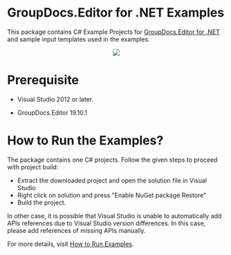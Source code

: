 # GroupDocs.Editor for .NET Examples

This package contains C# Example Projects for [GroupDocs.Editor for .NET](https://products.groupdocs.com/editor/net) and sample input templates used in the examples.

<p align="center">
  <a title="Download complete GroupDocs.Editor for .NET Example source code" href="https://github.com/groupdocs-editor/GroupDocs.Editor-for-.NET/archive/master.zip">
	<img src="https://raw.github.com/AsposeExamples/java-examples-dashboard/master/images/downloadZip-Button-Large.png" />
  </a>
</p>

# Prerequisite

+ Visual Studio 2012 or later.

+ GroupDocs.Editor 19.10.1


# How to Run the Examples?

The package contains one C# projects. Follow the given steps to proceed with project build:

* Extract the downloaded project and open the solution file in Visual Studio
* Right click on solution and press "Enable NuGet package Restore"
* Build the project.

In other case, it is possible that Visual Studio is unable to automatically add APIs references due to Visual Studio version differences. In this case, please add references of missing APIs manually.

For more details, visit  [How to Run Examples](https://docs.groupdocs.com/display/editornet/How+to+Run+Examples).
